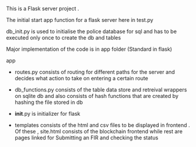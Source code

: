This is a Flask server project .

The initial start app function for a flask server here in test.py

db_init.py is used to initialise the police database for sql and has to be executed only once to create the db and tables

Major implementation of the code is in app folder (Standard in flask)

app
  - routes.py consists of routing for different paths for the server and decides what action to take on entering a certain route
  - db_functions.py consists of the table data store and retreival wrappers on sqlite db and also consists of hash functions that are created 
    by hashing the file stored in db
  - __init__.py is initializer for flask
  
  - templates consists of the html and csv files to be displayed in frontend . Of these , site.html consists of the blockchain frontend while
    rest are pages linked for Submitting an FIR and checking the status

